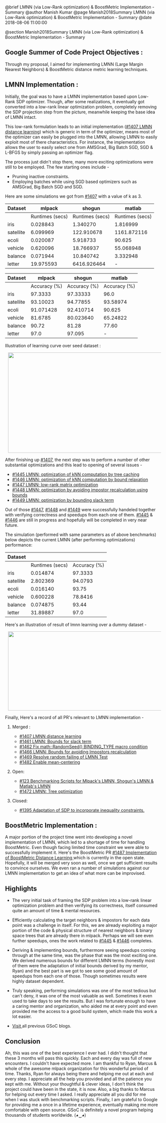 @brief LMNN (via Low-Rank optimization) & BoostMetric Implementation - Summary
@author Manish Kumar
@page Manish2018Summary LMNN (via Low-Rank optimization) & BoostMetric Implementation - Summary
@date 2018-08-06 11:00:00

@section Manish2018Summary LMNN (via Low-Rank optimization) & BoostMetric Implementation - Summary

## Google Summer of Code Project Objectives :

Through my proposal, I aimed for implementing LMNN (Large Margin Nearest Neighbors) & BoostMetric distance metric learning techniques.

## LMNN Implementation :

Initially, the goal was to have a LMNN implementation based upon Low-Rank SDP optimizer. Though, after some realizations, it eventually got converted into a low-rank linear optimization problem, completely removing the SDP projection step from the picture, meanwhile keeping the base idea of LMNN intact.

This low-rank formulation leads to an initial implementation ([#1407  LMNN distance learning](https://github.com/mlpack/mlpack/pull/1407)) which is generic in term of the optimizer, means most of the optimizer can easily be plugged into the LMNN, allowing LMNN to easily exploit most of there characteristics. For instance, the implementation allows the user to easily select one from AMSGrad, Big Batch SGD, SGD & L-BFGS by simply passing an optimizer flag.

The process just didn't stop there, many more exciting optimizations were still to be employed. The few starting ones include -
 - Pruning inactive constraints.
 - Employing batches while using SGD based optimizers such as AMSGrad, Big Batch SGD and SGD.
 
 Here are some simulations we got from [#1407](https://github.com/mlpack/mlpack/pull/1407) with a value of k as 3.
 
 |  Dataset | mlpack | shogun | matlab |
| ------------- | ------------- | ------------- |  ------------- |
|      |               Runtimes  (secs)      | Runtimes (secs) | Runtimes (secs)  |
| iris |  0.028843  | 1.340270 | 1.816999 |
| satellite | 6.099969  | 122.910678| 1161.872116 |
| ecoli | 0.020087  |5.918733 | 90.625 |
| vehicle | 0.620096  |18.766937 | 55.068948 |
| balance | 0.071944 | 10.840742 | 3.332948 |
| letter | 19.975593  | 6416.926464  | - |

|  Dataset | mlpack | shogun | matlab |
| ------------- | ------------- | ------------- |  ------------- | 
|      |               Accuracy  (%)   | Accuracy (%) | Accuracy (%)  | 
| iris |  97.3333  | 97.33333 | 96.0 |
| satellite | 93.10023  | 94.77855| 93.58974 | 
| ecoli | 91.071428  |92.410714 | 90.625 |
| vehicle | 81.6785  |80.023640 | 65.24822 |
| balance | 90.72 | 81.28 | 77.60 | 
| letter | 97.0  | 97.095  | - | 

Illustration of learning curve over seed dataset :
<p>
<img src = "images/lmnn_learning_curve.png" width = "620" height = "330" hspace = "10"/>
</p>

After finishing up [#1407](https://github.com/mlpack/mlpack/pull/1407), the next step was to perform a number of other substantial optimizations and this lead to opening of several issues -
- [#1445 LMNN: optimization of kNN computation by tree caching](https://github.com/mlpack/mlpack/issues/1445 "#1455")
- [#1446 LMNN: optimization of kNN computation by bound relaxation ](https://github.com/mlpack/mlpack/issues/1446 "#1466")
- [#1447 LMNN: low-rank matrix optimization](https://github.com/mlpack/mlpack/issues/1447 "#1477")
- [#1448 LMNN: optimization by avoiding impostor recalculation using bounds](https://github.com/mlpack/mlpack/issues/1448 "1448")
- [#1449 LMNN: optimization by bounding slack term](https://github.com/mlpack/mlpack/issues/1449 "#1449 LMNN: optimization by bounding slack term")

Out of those [#1447](https://github.com/mlpack/mlpack/issues/1447 "#1447"), [#1448](https://github.com/mlpack/mlpack/issues/1448 "#1448")  and [#1449](https://github.com/mlpack/mlpack/issues/1449 "#1449") were successfully handeled together with verifying correctness and speedups from each one of them. [#1445](https://github.com/mlpack/mlpack/issues/1445 "#1445") & [#1446](https://github.com/mlpack/mlpack/issues/1446 "#1446") are still in progress and hopefully will be completed in very near future.

The simulation (performed with same parameters as of above benchmarks) below depicts the current LMNN (after performing optimizations) performance:

 |  Dataset |  |  |
| ------------- | ------------- | ------------- |
|      |               Runtimes  (secs)      | Accuracy (%) |
| iris |  0.014874  | 97.3333 |
| satellite | 2.802369  | 94.0793|
| ecoli | 0.016140  |93.75 |
| vehicle | 0.600228  |78.8416 |
| balance | 0.074875 | 93.44 |
| letter | 31.89887  | 97.0  |

Here's an illustration of result of lmnn learning over a dummy dataset - 
<p>
<img src = "images/lmnn_distance.png" width = "620" height = "260" hspace = "10"/>
</p>

Finally, Here's a record of all PR's relevant to LMNN implementation - 

1.  Merged :
	- [#1407  LMNN distance learning ](https://github.com/mlpack/mlpack/pull/1407 "#1407  LMNN distance learning ")
	- [#1461 LMNN: Bounds for slack term ](https://github.com/mlpack/mlpack/pull/1461 "#1461 LMNN: Bounds for slack term ")
	- [#1462 Fix math::RandomSeed() BINDING_TYPE macro condition](https://github.com/mlpack/mlpack/pull/1462)
	- [#1466 LMNN: Bounds for avoiding Impostors recalculation ](https://github.com/mlpack/mlpack/pull/1466 "#1466 LMNN: Bounds for avoiding Impostors recalculation ")
	- [#1469 Resolve random failing of LMNN Test ](https://github.com/mlpack/mlpack/pull/1469 "#1469 Resolve random failing of LMNN Test ")
	- [#1482 Enable mean-centering ](https://github.com/mlpack/mlpack/pull/1482 "#1482 Enable mean-centering ")

2. Open:
	- [#123 Benchmarking Scripts for Mlpack's LMNN, Shogun's LMNN & Matlab's LMNN ](https://github.com/mlpack/benchmarks/pull/123 "#123 Benchmarking Scripts for Mlpack's LMNN, Shogun's LMNN & Matlab's LMNN ")
	- [#1472 LMNN: Tree optimization ](https://github.com/mlpack/mlpack/pull/1472 "#1472 LMNN: Tree optimization ")

3. Closed:
	- [#1395 Adaptation of SDP to incorporate inequality constraints. ](https://github.com/mlpack/mlpack/pull/1395 "#1395 Adaptation of SDP to incorporate inequality constraints. ")

## BoostMetric Implementation :

A major portion of the project time went into developing a novel implementation of LMNN, which led to a shortage of time for handling BoostMetric. Even though facing limited time constraint we were able to successfully implement it. Here's the BoostMetric PR [#1487 Implementation of BoostMetric Distance Learning ](https://github.com/mlpack/mlpack/pull/1487) which is currently in the open state. Hopefully, it will be merged very soon as well, once we get sufficient results to convince ourselves. We even ran a number of simulations against our LMNN implementation to get an idea of what more can be improvised.

## Highlights

- The very initial task of framing the SDP problem into a low-rank linear optimization problem and then verifying its correctness, itself consumed quite an amount of time & mental resources.

- Efficiently calculating the target neighbors & impostors for each data point was a challenge in itself. For this, we are already exploiting a major portion of the code & physical structure of nearest neighbors & binary space trees that are already there in mlpack. Perhaps we will see even further speedups, ones the work related to [#1445](https://github.com/mlpack/mlpack/issues/1445 "#1445") & [#1446](https://github.com/mlpack/mlpack/issues/1446 "#1446") completes.

- Deriving & implementing bounds, furthermore seeing speedups coming through at the same time, was the phase that was the most exciting one. We derived numerous bounds for different LMNN terms (honestly most of them were the adaptation of initial bounds derived by my mentor, Ryan) and the best part is we got to see some good amount of speedups from each one of those. Though sometimes results were highly dataset dependent.

- Truly speaking, performing simulations was one of the most tedious but can't deny, it was one of the most valuable as well. Sometimes it even used to take days to see the results. But I was fortunate enough to have a caring mentor and organization, who aided me at every point and even provided me the access to a good build system, which made this work a lot easier.

- [ Visit ](http://mlpack.org/gsocblog/ManishKumarPage.html) all previous GSoC blogs.

## Conclusion

Ah, this was one of the best experience I ever had. I didn't thought that these 3 months will pass this quickly. Each and every day was full of new encounters. I couldn't have expected more. I am thankful to Ryan, Marcus & whole of the awesome mlpack organization for this wonderful period of time. Thanks, Ryan for always being there and helping me out at each and every step. I appreciate all the help you provided and all the patience you kept with me. Without your thoughtful  & clever ideas, I don't think the project could have been in the state, it is now. Also, a big thanks to Marcus for helping out every time I asked. I really appreciate all you did for me when I was stuck with benchmarking scripts. Finally, I am grateful to Google for providing me a once in a lifetime experience, eventually making me more comfortable with open source. GSoC is definitely a novel program helping thousands of students worldwide. (◕‿◕)